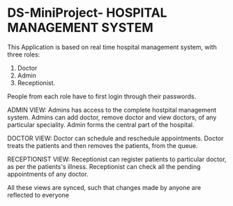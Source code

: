 # DS-MiniProject- HOSPITAL MANAGEMENT SYSTEM
This Application is based on real time hospital management system, with three roles:
1) Doctor 
2) Admin 
3) Receptionist.

People from each role have to first login through their passwords.

ADMIN VIEW:
Admins has access to the complete hostpital management system. Admins can add doctor, remove doctor and view doctors, of any particular speciality. Admin forms the central part of the hospital.

DOCTOR VIEW:
Doctor can schedule and reschedule appointments. Doctor treats the patients and then removes the patients, from the queue.

RECEPTIONIST VIEW:
Receptionist can register patients to particular doctor, as per the patients's illness. Receptionist can check all the pending appointments of any doctor.

All these views are synced, such that changes made by anyone are reflected to everyone
